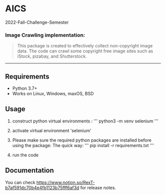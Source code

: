 # AICS
2022-Fall-Challenge-Semester

### Image Crawling implementation:
> This package is created to effectively collect non-copyright image data. The code can crawl some copyright free image sites such as iStock, pizabay, and Shutterstock.


------------

## Requirements
* Python 3.7+
* Works on Linux, Windows, maxOS, BSD

## Usage
1. construct python virtual environments :
'''
python3 -m venv selenium
'''

2. activate virtual environment 'selenium'

3. Please make sure the required python packages are installed before using the package:
The quick way: 
'''
pip install -r requirements.txt
'''
4. run the code


## Documentation

You can check https://www.notion.so/RexT-b7af591dc70b4e4fb1123b75fff6af3d for release notes.